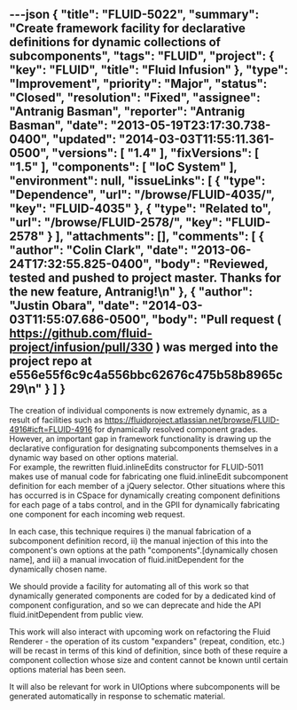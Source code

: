 ---json
{
  "title": "FLUID-5022",
  "summary": "Create framework facility for declarative definitions for dynamic collections of subcomponents",
  "tags": "FLUID",
  "project": {
    "key": "FLUID",
    "title": "Fluid Infusion"
  },
  "type": "Improvement",
  "priority": "Major",
  "status": "Closed",
  "resolution": "Fixed",
  "assignee": "Antranig Basman",
  "reporter": "Antranig Basman",
  "date": "2013-05-19T23:17:30.738-0400",
  "updated": "2014-03-03T11:55:11.361-0500",
  "versions": [
    "1.4"
  ],
  "fixVersions": [
    "1.5"
  ],
  "components": [
    "IoC System"
  ],
  "environment": null,
  "issueLinks": [
    {
      "type": "Dependence",
      "url": "/browse/FLUID-4035/",
      "key": "FLUID-4035"
    },
    {
      "type": "Related to",
      "url": "/browse/FLUID-2578/",
      "key": "FLUID-2578"
    }
  ],
  "attachments": [],
  "comments": [
    {
      "author": "Colin Clark",
      "date": "2013-06-24T17:32:55.825-0400",
      "body": "Reviewed, tested and pushed to project master. Thanks for the new feature, Antranig!\n"
    },
    {
      "author": "Justin Obara",
      "date": "2014-03-03T11:55:07.686-0500",
      "body": "Pull request ( <https://github.com/fluid-project/infusion/pull/330> ) was merged into the project repo at e556e55f6c9c4a556bbc62676c475b58b8965c29\n"
    }
  ]
}
---
The creation of individual components is now extremely dynamic, as a result of facilities such as <https://fluidproject.atlassian.net/browse/FLUID-4916#icft=FLUID-4916> for dynamically resolved component grades. However, an important gap in framework functionality is drawing up the declarative configuration for designating subcomponents themselves in a dynamic way based on other options material.\
For example, the rewritten fluid.inlineEdits constructor for FLUID-5011 makes use of manual code for fabricating one fluid.inlineEdit subcomponent definition for each member of a jQuery selector. Other situations where this has occurred is in CSpace for dynamically creating component definitions for each page of a tabs control, and in the GPII for dynamically fabricating one component for each incoming web request.

In each case, this technique requires i) the manual fabrication of a subcomponent definition record, ii) the manual injection of this into the component's own options at the path "components".\[dynamically chosen name], and iii) a manual invocation of fluid.initDependent for the dynamically chosen name.

We should provide a facility for automating all of this work so that dynamically generated components are coded for by a dedicated kind of component configuration, and so we can deprecate and hide the API fluid.initDependent from public view.

This work will also interact with upcoming work on refactoring the Fluid Renderer - the operation of its custom "expanders" (repeat, condition, etc.) will be recast in terms of this kind of definition, since both of these require a component collection whose size and content cannot be known until certain options material has been seen.&#x20;

It will also be relevant for work in UIOptions where subcomponents will be generated automatically in response to schematic material.

        
